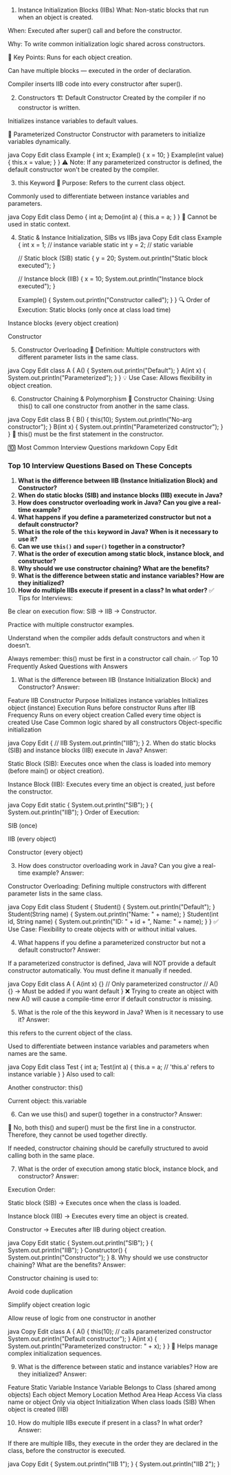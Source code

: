1. Instance Initialization Blocks (IIBs)
What: Non-static blocks that run when an object is created.

When: Executed after super() call and before the constructor.

Why: To write common initialization logic shared across constructors.

🔑 Key Points:
Runs for each object creation.

Can have multiple blocks — executed in the order of declaration.

Compiler inserts IIB code into every constructor after super().

2. Constructors
🏗️ Default Constructor
Created by the compiler if no constructor is written.

Initializes instance variables to default values.

🔧 Parameterized Constructor
Constructor with parameters to initialize variables dynamically.

java
Copy
Edit
class Example {
   int x;
   Example() {
      x = 10;
   }
   Example(int value) {
      this.x = value;
   }
}
⚠️ Note: If any parameterized constructor is defined, the default constructor won't be created by the compiler.

3. this Keyword
📌 Purpose:
Refers to the current class object.

Commonly used to differentiate between instance variables and parameters.

java
Copy
Edit
class Demo {
   int a;
   Demo(int a) {
      this.a = a;
   }
}
🚫 Cannot be used in static context.

4. Static & Instance Initialization, SIBs vs IIBs
java
Copy
Edit
class Example {
   int x = 1;           // instance variable
   static int y = 2;    // static variable

   // Static block (SIB)
   static {
      y = 20;
      System.out.println("Static block executed");
   }

   // Instance block (IIB)
   {
      x = 10;
      System.out.println("Instance block executed");
   }

   Example() {
      System.out.println("Constructor called");
   }
}
🔍 Order of Execution:
Static blocks (only once at class load time)

Instance blocks (every object creation)

Constructor

5. Constructor Overloading
🧬 Definition:
Multiple constructors with different parameter lists in the same class.

java
Copy
Edit
class A {
   A() {
      System.out.println("Default");
   }
   A(int x) {
      System.out.println("Parameterized");
   }
}
💡 Use Case: Allows flexibility in object creation.

6. Constructor Chaining & Polymorphism
🎯 Constructor Chaining:
Using this() to call one constructor from another in the same class.

java
Copy
Edit
class B {
   B() {
      this(10);
      System.out.println("No-arg constructor");
   }
   B(int x) {
      System.out.println("Parameterized constructor");
   }
}
🔁 this() must be the first statement in the constructor.

🔟 Most Common Interview Questions
markdown
Copy
Edit
### Top 10 Interview Questions Based on These Concepts

1. **What is the difference between IIB (Instance Initialization Block) and Constructor?**
2. **When do static blocks (SIB) and instance blocks (IIB) execute in Java?**
3. **How does constructor overloading work in Java? Can you give a real-time example?**
4. **What happens if you define a parameterized constructor but not a default constructor?**
5. **What is the role of the `this` keyword in Java? When is it necessary to use it?**
6. **Can we use `this()` and `super()` together in a constructor?**
7. **What is the order of execution among static block, instance block, and constructor?**
8. **Why should we use constructor chaining? What are the benefits?**
9. **What is the difference between static and instance variables? How are they initialized?**
10. **How do multiple IIBs execute if present in a class? In what order?**
✅ Tips for Interviews:

Be clear on execution flow: SIB → IIB → Constructor.

Practice with multiple constructor examples.

Understand when the compiler adds default constructors and when it doesn’t.

Always remember: this() must be first in a constructor call chain.
✅ Top 10 Frequently Asked Questions with Answers
1. What is the difference between IIB (Instance Initialization Block) and Constructor?
Answer:

Feature	IIB	Constructor
Purpose	Initializes instance variables	Initializes object (instance)
Execution	Runs before constructor	Runs after IIB
Frequency	Runs on every object creation	Called every time object is created
Use Case	Common logic shared by all constructors	Object-specific initialization

java
Copy
Edit
{
   // IIB
   System.out.println("IIB");
}
2. When do static blocks (SIB) and instance blocks (IIB) execute in Java?
Answer:

Static Block (SIB): Executes once when the class is loaded into memory (before main() or object creation).

Instance Block (IIB): Executes every time an object is created, just before the constructor.

java
Copy
Edit
static { System.out.println("SIB"); }
{ System.out.println("IIB"); }
Order of Execution:

SIB (once)

IIB (every object)

Constructor (every object)

3. How does constructor overloading work in Java? Can you give a real-time example?
Answer:

Constructor Overloading: Defining multiple constructors with different parameter lists in the same class.

java
Copy
Edit
class Student {
   Student() { System.out.println("Default"); }
   Student(String name) { System.out.println("Name: " + name); }
   Student(int id, String name) { System.out.println("ID: " + id + ", Name: " + name); }
}
✅ Use Case: Flexibility to create objects with or without initial values.

4. What happens if you define a parameterized constructor but not a default constructor?
Answer:

If a parameterized constructor is defined, Java will NOT provide a default constructor automatically. You must define it manually if needed.

java
Copy
Edit
class A {
   A(int x) {} // Only parameterized constructor
   // A() {} → Must be added if you want default
}
❌ Trying to create an object with new A() will cause a compile-time error if default constructor is missing.

5. What is the role of the this keyword in Java? When is it necessary to use it?
Answer:

this refers to the current object of the class.

Used to differentiate between instance variables and parameters when names are the same.

java
Copy
Edit
class Test {
   int a;
   Test(int a) {
      this.a = a; // 'this.a' refers to instance variable
   }
}
Also used to call:

Another constructor: this()

Current object: this.variable

6. Can we use this() and super() together in a constructor?
Answer:

🚫 No, both this() and super() must be the first line in a constructor. Therefore, they cannot be used together directly.

If needed, constructor chaining should be carefully structured to avoid calling both in the same place.

7. What is the order of execution among static block, instance block, and constructor?
Answer:

Execution Order:

Static block (SIB) → Executes once when the class is loaded.

Instance block (IIB) → Executes every time an object is created.

Constructor → Executes after IIB during object creation.

java
Copy
Edit
static { System.out.println("SIB"); }
{ System.out.println("IIB"); }
Constructor() { System.out.println("Constructor"); }
8. Why should we use constructor chaining? What are the benefits?
Answer:

Constructor chaining is used to:

Avoid code duplication

Simplify object creation logic

Allow reuse of logic from one constructor in another

java
Copy
Edit
class A {
   A() {
      this(10); // calls parameterized constructor
      System.out.println("Default constructor");
   }
   A(int x) {
      System.out.println("Parameterized constructor: " + x);
   }
}
🧠 Helps manage complex initialization sequences.

9. What is the difference between static and instance variables? How are they initialized?
Answer:

Feature	Static Variable	Instance Variable
Belongs to	Class (shared among objects)	Each object
Memory Location	Method Area	Heap
Access	Via class name or object	Only via object
Initialization	When class loads (SIB)	When object is created (IIB)

10. How do multiple IIBs execute if present in a class? In what order?
Answer:

If there are multiple IIBs, they execute in the order they are declared in the class, before the constructor is executed.

java
Copy
Edit
{
   System.out.println("IIB 1");
}
{
   System.out.println("IIB 2");
}